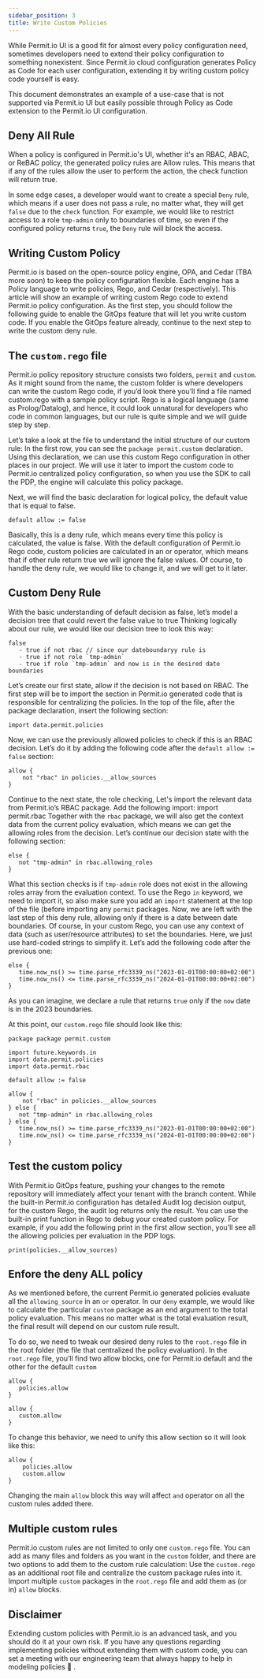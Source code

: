 ```yaml
---
sidebar_position: 3
title: Write Custom Policies
---
```


While Permit.io UI is a good fit for almost every policy configuration need, sometimes developers need to extend their policy configuration to something nonexistent.
Since Permit.io cloud configuration generates Policy as Code for each user configuration, extending it by writing custom policy code yourself is easy.

This document demonstrates an example of a use-case that is not supported via Permit.io UI but easily possible through Policy as Code extension to the Permit.io UI configuration.

## Deny All Rule
When a policy is configured in Permit.io's UI, whether it's an RBAC, ABAC, or ReBAC policy, the generated policy rules are Allow rules. This means that if any of the rules allow the user to perform the action, the check function will return true.

In some edge cases, a developer would want to create a special `Deny` rule, which means if a user does not pass a rule, no matter what, they will get `false` due to the `check` function.
For example, we would like to restrict access to a role `tmp-admin` only to boundaries of time, so even if the configured policy returns `true`, the `Deny` rule will block the access.

## Writing Custom Policy
Permit.io is based on the open-source policy engine, OPA, and Cedar (TBA more soon) to keep the policy configuration flexible.
Each engine has a Policy language to write policies, Rego, and Cedar (respectively). This article will show an example of writing custom Rego code to extend Permit.io policy configuration.
As the first step, you should follow the following guide to enable the GitOps feature that will let you write custom code.
If you enable the GitOps feature already, continue to the next step to write the custom deny rule.

## The `custom.rego` file
Permit.io policy repository structure consists two folders, `permit` and `custom`.
As it might sound from the name, the custom folder is where developers can write the custom Rego code, if you’d look there you’ll find a file named custom.rego with a sample policy script.
Rego is a logical language (same as Prolog/Datalog), and hence, it could look unnatural for developers who code in common languages, but our rule is quite simple and we will guide step by step.

Let’s take a look at the file to understand the initial structure of our custom rule:
In the first row, you can see the `package permit.custom` declaration. Using this declaration, we can use this custom Rego configuration in other places in our project.
We will use it later to import the custom code to Permit.io centralized policy configuration, so when you use the SDK to call the PDP, the engine will calculate this policy package.

Next, we will find the basic declaration for logical policy, the default value that is equal to false.
```
default allow := false
```
Basically, this is a deny rule, which means every time this policy is calculated, the value is false.
With the default configuration of Permit.io Rego code, custom policies are calculated in an or operator, which means that if other rule return true we will ignore the false values.
Of course, to handle the deny rule, we would like to change it, and we will get to it later.

## Custom Deny Rule
With the basic understanding of default decision as false, let’s model a decision tree that could revert the false value to true
Thinking logically about our rule, we would like our decision tree to look this way:
```
false
   - true if not rbac // since our dateboundaryy rule is 
   - true if not role `tmp-admin`
   - true if role `tmp-admin` and now is in the desired date boundaries
```
Let’s create our first state, allow if the decision is not based on RBAC.
The first step will be to import the section in Permit.io generated code that is responsible for centralizing the policies. In the top of the file, after the package declaration, insert the following section:
```
import data.permit.policies
```
Now, we can use the previously allowed policies to check if this is an RBAC decision.
Let’s do it by adding the following code after the `default allow := false` section:
```
allow {
    not "rbac" in policies.__allow_sources
}
```
Continue to the next state, the role checking, Let's import the relevant data from Permit.io’s RBAC package. Add the following import:
import permit.rbac
Together with the `rbac` package, we will also get the context data from the current policy evaluation, which means we can get the allowing roles from the decision.
Let’s continue our decision state with the following section:
```
else {
   not "tmp-admin" in rbac.allowing_roles
}
```
What this section checks is if `tmp-admin` role does not exist in the allowing roles array from the evaluation context.
To use the Rego `in` keyword, we need to import it, so also make sure you add an `import` statement at the top of the file (before importing any `permit` packages.
Now, we are left with the last step of this deny rule, allowing only if there is a date between date boundaries.
Of course, in your custom Rego, you can use any context of data (such as user/resource attributes) to set the boundaries. Here, we just use hard-coded strings to simplify it.
Let’s add the following code after the previous one:
```
else {
   time.now_ns() >= time.parse_rfc3339_ns("2023-01-01T00:00:00+02:00")
   time.now_ns() <= time.parse_rfc3339_ns("2024-01-01T00:00:00+02:00")
}
```
As you can imagine, we declare a rule that returns `true` only if the `now` date is in the 2023 boundaries.

At this point, our `custom.rego` file should look like this:
```
package package permit.custom

import future.keywords.in
import data.permit.policies
import data.permit.rbac

default allow := false

allow {
    not "rbac" in policies.__allow_sources
} else {
   not "tmp-admin" in rbac.allowing_roles
} else {
   time.now_ns() >= time.parse_rfc3339_ns("2023-01-01T00:00:00+02:00")
   time.now_ns() <= time.parse_rfc3339_ns("2024-01-01T00:00:00+02:00")
}
```

## Test the custom policy
With Permit.io GitOps feature, pushing your changes to the remote repository will immediately affect your tenant with the branch content.
While the built-in Permit.io configuration has detailed Audit log decision output, for the custom Rego, the audit log returns only the result.
You can use the built-in print function in Rego to debug your created custom policy.
For example, if you add the following print in the first allow section, you’ll see all the allowing policies per evaluation in the PDP logs.
```
print(policies.__allow_sources)
```

## Enfore the deny ALL policy
As we mentioned before, the current Permit.io generated policies evaluate all the `allowing_source` in an `or` operator.
In our `deny` example, we would like to calculate the particular `custom` package as an end argument to the total policy evaluation.
This means no matter what is the total evaluation result, the final result will depend on our custom rule result.

To do so, we need to tweak our desired deny rules to the `root.rego` file in the root folder (the file that centralized the policy evaluation).
In the `root.rego` file, you’ll find two allow blocks, one for Permit.io default and the other for the default `custom`
```
allow {
   policies.allow
}

allow {
   custom.allow
}
```
To change this behavior, we need to unify this allow section so it will look like this:
```
allow {
    policies.allow
    custom.allow
}
```
Changing the main `allow` block this way will affect `and` operator on all the custom rules added there.

## Multiple custom rules
Permit.io custom rules are not limited to only one `custom.rego` file.
You can add as many files and folders as you want in the `custom` folder, and there are two options to add them to the custom rule calculation:
Use the `custom.rego` as an additional root file and centralize the custom package rules into it.
Import multiple `custom` packages in the `root.rego` file and add them as (or in) `allow` blocks.

## Disclaimer
Extending custom policies with Permit.io is an advanced task, and you should do it at your own risk.
If you have any questions regarding implementing policies without extending them with custom code, you can set a meeting with our engineering team that always happy to help in modeling policies :slightly_smiling_face: .
